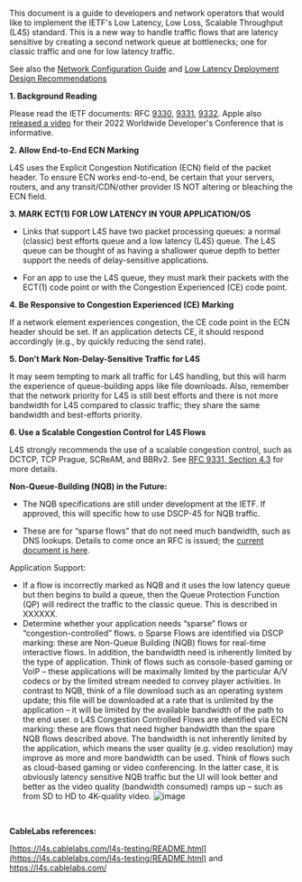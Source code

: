 This document is a guide to developers and network operators that would like to implement the IETF's Low Latency, Low Loss, Scalable Throughput (L4S) standard. 
This is a new way to handle traffic flows that are latency sensitive by creating a second network queue at bottlenecks; one for classic traffic 
and one for low latency traffic. 

See also the [Network Configuration Guide](https://github.com/jlivingood/IETF-L4S-Deployment/blob/main/Network-Config-Guide.md) and [Low Latency Deployment Design Recommendations](https://datatracker.ietf.org/doc/draft-livingood-low-latency-deployment/)


**1.	Background Reading**

Please read the IETF documents: RFC [9330](https://www.rfc-editor.org/rfc/rfc9330.html), [9331](https://www.rfc-editor.org/rfc/rfc9331.html), 
[9332](https://www.rfc-editor.org/rfc/rfc9332.html). Apple also [released a video](https://developer.apple.com/videos/play/wwdc2022/10078/) for their 2022 Worldwide Developer's Conference that is informative. 


**2.	Allow End-to-End ECN Marking**

L4S uses the Explicit Congestion Notification (ECN) field of the packet header. To ensure ECN works end-to-end, be certain that your servers, routers, and any transit/CDN/other provider IS NOT altering or bleaching the ECN field.

**3.	MARK ECT(1) FOR LOW LATENCY IN YOUR APPLICATION/OS**

- Links that support L4S have two packet processing queues: a normal (classic) best efforts queue and a low latency (L4S) queue. The L4S queue can be thought of as having a shallower queue depth to better support the needs of delay-sensitive applications. 

- For an app to use the L4S queue, they must mark their packets with the ECT(1) code point or with the Congestion Experienced (CE) code point. 

**4.	Be Responsive to Congestion Experienced (CE) Marking**

If a network element experiences congestion, the CE code point in the ECN header should be set. If an application detects CE, it should respond accordingly (e.g., by quickly reducing the send rate). 

**5.	Don't Mark Non-Delay-Sensitive Traffic for L4S**

It may seem tempting to mark all traffic for L4S handling, but this will harm the experience of queue-building apps like file downloads. Also, remember that the network priority for L4S is still best efforts and there is not more bandwidth for L4S compared to classic traffic; they share the same bandwidth and best-efforts priority.

**6.	Use a Scalable Congestion Control for L4S Flows**

L4S strongly recommends the use of a scalable congestion control, such as DCTCP, TCP Prague, SCReAM, and BBRv2. See [RFC 9331, Section 4.3](https://www.rfc-editor.org/rfc/rfc9331#section-4.3) for more details. 


**Non-Queue-Building (NQB) in the Future:**

-	The NQB specifications are still under development at the IETF. If approved, this will specific how to use DSCP-45 for NQB traffic.

-	These are for “sparse flows” that do not need much bandwidth, such as DNS lookups. Details to come once an RFC is issued; the [current document is here](https://datatracker.ietf.org/doc/draft-ietf-tsvwg-nqb/). 

Application Support:

-	If a flow is incorrectly marked as NQB and it uses the low latency queue but then begins to build a queue, then the Queue Protection Function (QP) will redirect the traffic to the classic queue. This is described in XXXXXX.
-	Determine whether your application needs “sparse” flows or “congestion-controlled” flows.
o	Sparse Flows are identified via DSCP marking: these are Non-Queue Building (NQB) flows for real-time interactive flows. In addition, the bandwidth need is inherently limited by the type of application. Think of flows such as console-based gaming or VoIP – these applications will be maximally limited by the particular A/V codecs or by the limited stream needed to convey player activities. In contrast to NQB, think of a file download such as an operating system update; this file will be downloaded at a rate that is unlimited by the application – it will be limited by the available bandwidth of the path to the end user. 
o	L4S Congestion Controlled Flows are identified via ECN marking: these are flows that need higher bandwidth than the spare NQB flows described above. The bandwidth is not inherently limited by the application, which means the user quality (e.g. video resolution) may improve as more and more bandwidth can be used. Think of flows such as cloud-based gaming or video conferencing. In the latter case, it is obviously latency sensitive NQB traffic but the UI will look better and better as the video quality (bandwidth consumed) ramps up – such as from SD to HD to 4K-quality video. 
![image](https://github.com/jlivingood/IETF-L4S-Deployment/assets/8984861/434c3595-8a85-4d99-ab17-989e1c12b2de)

 
 
**CableLabs references:** 

[https://l4s.cablelabs.com/l4s-testing/README.html](https://l4s.cablelabs.com/l4s-testing/README.html) and 
[https://l4s.cablelabs.com/ ](https://l4s.cablelabs.com/)
